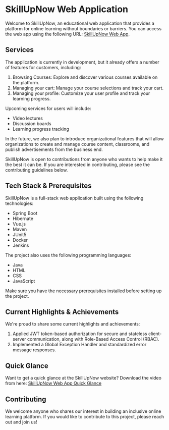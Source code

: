 # SkillUpNow Web Application

Welcome to SkillUpNow, an educational web application that provides a platform for online learning without boundaries or barriers. You can access the web app using the following URL: [SkillUpNow Web App](http://54.193.195.169:8888/skillupnow/home.html).

## Services

The application is currently in development, but it already offers a number of features for customers, including:

1. Browsing Courses: Explore and discover various courses available on the platform.
2. Managing your cart: Manage your course selections and track your cart.
3. Managing your profile: Customize your user profile and track your learning progress.

Upcoming services for users will include:

- Video lectures
- Discussion boards
- Learning progress tracking

In the future, we also plan to introduce organizational features that will allow organizations to create and manage course content, classrooms, and publish advertisements from the business end.

SkillUpNow is open to contributions from anyone who wants to help make it the best it can be. If you are interested in contributing, please see the contributing guidelines below.

## Tech Stack & Prerequisites

SkillUpNow is a full-stack web application built using the following technologies:

- Spring Boot
- Hibernate
- Vue.js
- Maven
- JUnit5
- Docker
- Jenkins

The project also uses the following programming languages:

- Java
- HTML
- CSS
- JavaScript

Make sure you have the necessary prerequisites installed before setting up the project.

## Current Highlights & Achievements

We're proud to share some current highlights and achievements:

1. Applied JWT token-based authorization for secure and stateless client-server communication, along with Role-Based Access Control (RBAC).
2. Implemented a Global Exception Handler and standardized error message responses.

## Quick Glance

Want to get a quick glance at the SkillUpNow website? Download the video from here: [SkillUpNow Web App Quick Glance](/demo.mov)

## Contributing

We welcome anyone who shares our interest in building an inclusive online learning platform. If you would like to contribute to this project, please reach out and join us!

